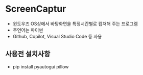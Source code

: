 ﻿# ScreenCaptur
 - 윈도우즈 OS상에서 바탕화면을 특정시간별로 캡쳐해 주는 프로그램
 - 주언어는 파이썬
 - Github, Copilot, Visual Studio Code 등 사용
 
## 사용전 설치사항
- pip install pyautogui pillow
